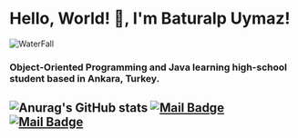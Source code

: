 # Hello, World! 👋, I'm **Baturalp Uymaz**!

![WaterFall]([https://media.giphy.com/media/vFKqnCdLPNOKc/giphy.gif](https://steamcommunity.com/sharedfiles/filedetails/?id=1153838168))

### Object-Oriented Programming and Java learning high-school student based in Ankara, Turkey.

![Anurag's GitHub stats](https://github-readme-stats.vercel.app/api?username=baturalpuymaz&show_icons=true&theme=radical)
[![Mail Badge](https://img.shields.io/badge/-baturalp@uymaz.net-black?style=for-the-badge&logo=gmail)](mailto:baturalpuymaz.net)
[![Mail Badge](https://img.shields.io/badge/-baturalpuymaz@aol.com-black?style=for-the-badge&logo=gmail)](mailto:baturalpuymaz@aol.com)
---
